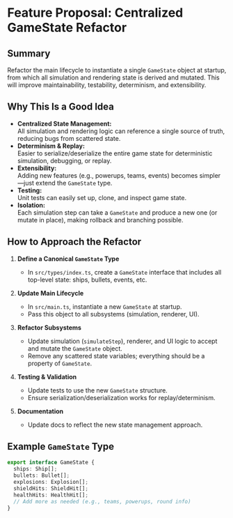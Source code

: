 Feature Proposal: Centralized GameState Refactor
===============================================

Summary
-------
Refactor the main lifecycle to instantiate a single `GameState` object at startup, from which all simulation and rendering state is derived and mutated. This will improve maintainability, testability, determinism, and extensibility.

Why This Is a Good Idea
-----------------------
- **Centralized State Management:**  
  All simulation and rendering logic can reference a single source of truth, reducing bugs from scattered state.
- **Determinism & Replay:**  
  Easier to serialize/deserialize the entire game state for deterministic simulation, debugging, or replay.
- **Extensibility:**  
  Adding new features (e.g., powerups, teams, events) becomes simpler—just extend the `GameState` type.
- **Testing:**  
  Unit tests can easily set up, clone, and inspect game state.
- **Isolation:**  
  Each simulation step can take a `GameState` and produce a new one (or mutate in place), making rollback and branching possible.

How to Approach the Refactor
----------------------------
1. **Define a Canonical `GameState` Type**  
   - In `src/types/index.ts`, create a `GameState` interface that includes all top-level state: ships, bullets, events, etc.

2. **Update Main Lifecycle**  
   - In `src/main.ts`, instantiate a new `GameState` at startup.
   - Pass this object to all subsystems (simulation, renderer, UI).

3. **Refactor Subsystems**  
   - Update simulation (`simulateStep`), renderer, and UI logic to accept and mutate the `GameState` object.
   - Remove any scattered state variables; everything should be a property of `GameState`.

4. **Testing & Validation**  
   - Update tests to use the new `GameState` structure.
   - Ensure serialization/deserialization works for replay/determinism.

5. **Documentation**  
   - Update docs to reflect the new state management approach.

Example `GameState` Type
------------------------
```typescript
export interface GameState {
  ships: Ship[];
  bullets: Bullet[];
  explosions: Explosion[];
  shieldHits: ShieldHit[];
  healthHits: HealthHit[];
  // Add more as needed (e.g., teams, powerups, round info)
}